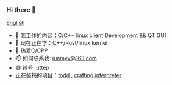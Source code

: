 ### Hi there 👋

<!--
**sunyiynus/sunyiynus** is a ✨ _special_ ✨ repository because its `README.md` (this file) appears on your GitHub profile.

Here are some ideas to get you started:

- 🔭 I’m currently working on ...
- 🌱 I’m currently learning ...
- 👯 I’m looking to collaborate on ...
- 🤔 I’m looking for help with ...
- 💬 Ask me about ...
- 📫 How to reach me: ...
- 😄 Pronouns: ...
- ⚡ Fun fact: ...
-->
[English](https://github.com/sunyiynus/sunyiynus/blob/main/zh.md)
- 🔭 我工作的内容：C/C++ linux client Development && QT GUI
- 🌱 现在正在学：C++/Rust/linux kernel
- 💬 热爱C/CPP
- 📫 如何联系我: iuamyy@163.com
- 😄 绰号: uttep
- 正在鼓捣的项目：[todd](https://github.com/sunyiynus/todd) , [crafting interpreter](https://github.com/sunyiynus/craftinginterpreters)
